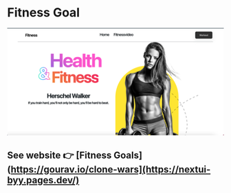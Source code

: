 # Fitness Goal

<img src='src/assets/nextui.png' />

## See  website 👉 [Fitness Goals](https://gourav.io/clone-wars](https://nextui-byy.pages.dev/)

